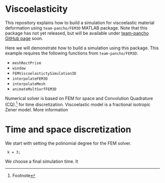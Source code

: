 # Viscoelasticity
This repository explains how to build a simulation for viscoelastic material deformation using `team-pancho/FEM3D` MATLAB package. Note that this package has not yet released, but will be available under [team-pancho GitHub page](https://github.com/team-pancho) soon.

Here we will demonstrate how to build a simulation using this package. This example requires the following functions from `team-pancho/FEM3D`:
* `meshRectPrism`
* `window`
* `FEMViscoelastictySimulation3D`
* `interpolateFEM3D`
* `interpolateMesh`
* `animateMultSurfFEM3D`

Numerical solver is based on FEM for space and Convolution Quadrature (CQ).[^1] for time discretization. Viscoelastic model is a fractional isotropic Zener model. More information

# Time and space discretization
We start with setting the polinomial degree for the FEM solver. 

`` k = 3;``

We choose a final simulation time. It


[^1]: Footnote

